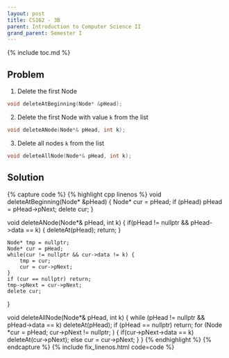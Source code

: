 ```yaml
---
layout: post
title: CS162 - 3B
parent: Introduction to Computer Science II
grand_parent: Semester I
--- 
```


{% include toc.md %}

## Problem

1. Delete the first Node
```cpp
void deleteAtBeginning(Node* &pHead);
```

2. Delete the first Node with value ``k`` from the list
```cpp
void deleteANode(Node*& pHead, int k);
```

3. Delete all nodes ``k`` from the list
```cpp
void deleteAllNode(Node*& pHead, int k);
```

## Solution

{% capture code %}
{% highlight cpp linenos %}
void deleteAtBeginning(Node* &pHead)
{
    Node* cur = pHead;
    if (pHead) pHead = pHead->pNext;
    delete cur;
}

void deleteANode(Node*& pHead, int k)
{
    if(pHead != nullptr && pHead->data == k) {
        deleteAt(pHead);
        return;
    }

    Node* tmp = nullptr;
    Node* cur = pHead;
    while(cur != nullptr && cur->data != k) {
        tmp = cur;
        cur = cur->pNext;
    }
    if (cur == nullptr) return;
    tmp->pNext = cur->pNext;
    delete cur;
}

void deleteAllNode(Node*& pHead, int k)
{
    while (pHead != nullptr && pHead->data == k) deleteAt(pHead);
    if (pHead == nullptr) return;
    for (Node *cur = pHead; cur->pNext != nullptr; ) {
        if(cur->pNext->data == k)
            deleteAt(cur->pNext);
        else
            cur = cur->pNext;
    }
}
{% endhighlight %}
{% endcapture %}
{% include fix_linenos.html code=code %}
